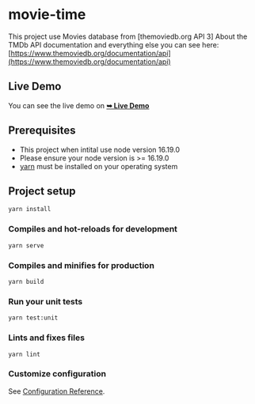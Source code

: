 # movie-time
This project use Movies database from [themoviedb.org API 3]
About the TMDb API documentation and everything else you can see here: [https://www.themoviedb.org/documentation/api](https://www.themoviedb.org/documentation/api)

## Live Demo
You can see the live demo on  <a href="https://mv-tm.netlify.app"><strong>➥ Live Demo</strong></a>

## Prerequisites
* This project when intital use node version 16.19.0
* Please ensure your node version is >= 16.19.0
* [yarn](https://classic.yarnpkg.com/en/ "Yarn documentation") must be installed on your operating system

## Project setup
```
yarn install
```

### Compiles and hot-reloads for development
```
yarn serve
```

### Compiles and minifies for production
```
yarn build
```

### Run your unit tests
```
yarn test:unit
```

### Lints and fixes files
```
yarn lint
```

### Customize configuration
See [Configuration Reference](https://cli.vuejs.org/config/).
